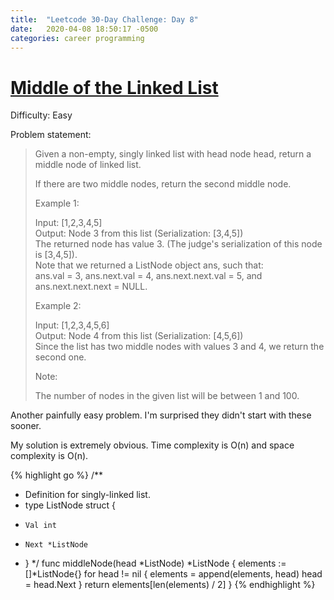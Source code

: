 ```yaml
---
title:  "Leetcode 30-Day Challenge: Day 8"
date:   2020-04-08 18:50:17 -0500
categories: career programming
---
```

# [Middle of the Linked List](https://leetcode.com/problems/middle-of-the-linked-list/)

Difficulty: Easy

Problem statement:

> Given a non-empty, singly linked list with head node head, return a middle node of linked list.  
>   
> If there are two middle nodes, return the second middle node.  
> 
>  
> 
> Example 1:  
>   
> Input: [1,2,3,4,5]    
> Output: Node 3 from this list (Serialization: [3,4,5])   
> The returned node has value 3.  (The judge's serialization of this node is [3,4,5]).  
> Note that we returned a ListNode object ans, such that:  
> ans.val = 3, ans.next.val = 4, ans.next.next.val = 5, and ans.next.next.next = NULL.  
>   
> Example 2:  
>   
> Input: [1,2,3,4,5,6]  
> Output: Node 4 from this list (Serialization: [4,5,6])  
> Since the list has two middle nodes with values 3 and 4, we return the second one.  
>    
>   
> Note:  
>   
> The number of nodes in the given list will be between 1 and 100.   

Another painfully easy problem.  I'm surprised they didn't start with these sooner.

My solution is extremely obvious.  Time complexity is O(n) and space complexity is O(n).

{% highlight go %}
/**
 * Definition for singly-linked list.
 * type ListNode struct {
 *     Val int
 *     Next *ListNode
 * }
 */
func middleNode(head *ListNode) *ListNode {
    elements := []*ListNode{}
    for head != nil {
        elements = append(elements, head)
        head = head.Next
    }
    return elements[len(elements) / 2]
}
{% endhighlight %}
